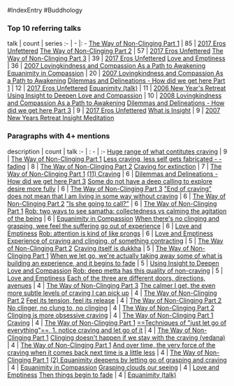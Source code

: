 #IndexEntry #Buddhology

### Top 10 referring talks
talk | count | series
:- | - |: -
<a data-href="The Way of Non-Clinging Part 1" href="The+Way+of+Non-Clinging+Part+1" class="internal-link" target="_blank" rel="noopener">The Way of Non-Clinging Part 1</a> | 85 | <a data-href="2017 Eros Unfettered" href="2017+Eros+Unfettered" class="internal-link" target="_blank" rel="noopener">2017 Eros Unfettered</a>
<a data-href="The Way of Non-Clinging Part 2" href="The+Way+of+Non-Clinging+Part+2" class="internal-link" target="_blank" rel="noopener">The Way of Non-Clinging Part 2</a> | 57 | <a data-href="2017 Eros Unfettered" href="2017+Eros+Unfettered" class="internal-link" target="_blank" rel="noopener">2017 Eros Unfettered</a>
<a data-href="The Way of Non-Clinging Part 3" href="The+Way+of+Non-Clinging+Part+3" class="internal-link" target="_blank" rel="noopener">The Way of Non-Clinging Part 3</a> | 39 | <a data-href="2017 Eros Unfettered" href="2017+Eros+Unfettered" class="internal-link" target="_blank" rel="noopener">2017 Eros Unfettered</a>
<a data-href="Love and Emptiness" href="Love+and+Emptiness" class="internal-link" target="_blank" rel="noopener">Love and Emptiness</a> | 36 | <a data-href="2007 Lovingkindness and Compassion As a Path to Awakening" href="2007+Lovingkindness+and+Compassion+As+a+Path+to+Awakening" class="internal-link" target="_blank" rel="noopener">2007 Lovingkindness and Compassion As a Path to Awakening</a>
<a data-href="Equanimity in Compassion" href="Equanimity+in+Compassion" class="internal-link" target="_blank" rel="noopener">Equanimity in Compassion</a> | 20 | <a data-href="2007 Lovingkindness and Compassion As a Path to Awakening" href="2007+Lovingkindness+and+Compassion+As+a+Path+to+Awakening" class="internal-link" target="_blank" rel="noopener">2007 Lovingkindness and Compassion As a Path to Awakening</a>
<a data-href="Dilemmas and Delineations - How did we get here Part 1" href="Dilemmas+and+Delineations+-+How+did+we+get+here+Part+1" class="internal-link" target="_blank" rel="noopener">Dilemmas and Delineations - How did we get here Part 1</a> | 12 | <a data-href="2017 Eros Unfettered" href="2017+Eros+Unfettered" class="internal-link" target="_blank" rel="noopener">2017 Eros Unfettered</a>
<a data-href="Equanimity (talk)" href="Equanimity+%28talk%29" class="internal-link" target="_blank" rel="noopener">Equanimity (talk)</a> | 11 | <a data-href="2006 New Year's Retreat" href="2006+New+Year%27s+Retreat" class="internal-link" target="_blank" rel="noopener">2006 New Year&#x27;s Retreat</a>
<a data-href="Using Insight to Deepen Love and Compassion" href="Using+Insight+to+Deepen+Love+and+Compassion" class="internal-link" target="_blank" rel="noopener">Using Insight to Deepen Love and Compassion</a> | 10 | <a data-href="2008 Lovingkindness and Compassion As a Path to Awakening" href="2008+Lovingkindness+and+Compassion+As+a+Path+to+Awakening" class="internal-link" target="_blank" rel="noopener">2008 Lovingkindness and Compassion As a Path to Awakening</a>
<a data-href="Dilemmas and Delineations - How did we get here Part 3" href="Dilemmas+and+Delineations+-+How+did+we+get+here+Part+3" class="internal-link" target="_blank" rel="noopener">Dilemmas and Delineations - How did we get here Part 3</a> | 9 | <a data-href="2017 Eros Unfettered" href="2017+Eros+Unfettered" class="internal-link" target="_blank" rel="noopener">2017 Eros Unfettered</a>
<a data-href="What is Insight" href="What+is+Insight" class="internal-link" target="_blank" rel="noopener">What is Insight</a> | 9 | <a data-href="2007 New Years Retreat Insight Meditation" href="2007+New+Years+Retreat+Insight+Meditation" class="internal-link" target="_blank" rel="noopener">2007 New Years Retreat Insight Meditation</a>

### Paragraphs with 4+ mentions
description | count | talk
:- | : - | :-
<a aria-label-position="top" aria-label="The Way of Non-Clinging Part 1 > Huge range of what contitutes craving" data-href="The Way of Non-Clinging Part 1#Huge range of what contitutes craving" href="The+Way+of+Non-Clinging+Part+1#Huge+range+of+what+contitutes+craving" class="internal-link" target="_blank" rel="noopener">Huge range of what contitutes craving</a> | 9 | <a data-href="The Way of Non-Clinging Part 1" href="The+Way+of+Non-Clinging+Part+1" class="internal-link" target="_blank" rel="noopener">The Way of Non-Clinging Part 1</a>
<a aria-label-position="top" aria-label="The Way of Non-Clinging Part 2 > Less craving less self gets fabricated - - fading" data-href="The Way of Non-Clinging Part 2#Less craving less self gets fabricated - - fading" href="The+Way+of+Non-Clinging+Part+2#Less+craving+less+self+gets+fabricated+-+-+fading" class="internal-link" target="_blank" rel="noopener">Less craving, less self gets fabricated - - fading</a> | 8 | <a data-href="The Way of Non-Clinging Part 2" href="The+Way+of+Non-Clinging+Part+2" class="internal-link" target="_blank" rel="noopener">The Way of Non-Clinging Part 2</a>
<a aria-label-position="top" aria-label="The Way of Non-Clinging Part 1 > Craving for extinction" data-href="The Way of Non-Clinging Part 1#Craving for extinction" href="The+Way+of+Non-Clinging+Part+1#Craving+for+extinction" class="internal-link" target="_blank" rel="noopener">Craving for extinction</a> | 7 | <a data-href="The Way of Non-Clinging Part 1" href="The+Way+of+Non-Clinging+Part+1" class="internal-link" target="_blank" rel="noopener">The Way of Non-Clinging Part 1</a>
<a aria-label-position="top" aria-label="Dilemmas and Delineations - How did we get here Part 3 > 11 Craving" data-href="Dilemmas and Delineations - How did we get here Part 3#11 Craving" href="Dilemmas+and+Delineations+-+How+did+we+get+here+Part+3#11+Craving" class="internal-link" target="_blank" rel="noopener">(11) Craving</a> | 6 | <a data-href="Dilemmas and Delineations - How did we get here Part 3" href="Dilemmas+and+Delineations+-+How+did+we+get+here+Part+3" class="internal-link" target="_blank" rel="noopener">Dilemmas and Delineations - How did we get here Part 3</a>
<a aria-label-position="top" aria-label="The Way of Non-Clinging Part 3 > Some do not have a deep calling to explore desire more fully" data-href="The Way of Non-Clinging Part 3#Some do not have a deep calling to explore desire more fully" href="The+Way+of+Non-Clinging+Part+3#Some+do+not+have+a+deep+calling+to+explore+desire+more+fully" class="internal-link" target="_blank" rel="noopener">Some do not have a deep calling to explore desire more fully</a> | 6 | <a data-href="The Way of Non-Clinging Part 3" href="The+Way+of+Non-Clinging+Part+3" class="internal-link" target="_blank" rel="noopener">The Way of Non-Clinging Part 3</a>
<a aria-label-position="top" aria-label="The Way of Non-Clinging Part 2 > End of craving does not mean that I am living in some way without craving" data-href="The Way of Non-Clinging Part 2#End of craving does not mean that I am living in some way without craving" href="The+Way+of+Non-Clinging+Part+2#%22End+of+craving%22+does+not+mean+that+I+am+living+in+some+way+without+craving" class="internal-link" target="_blank" rel="noopener">&quot;End of craving&quot; does not mean that I am living in some way without craving</a> | 6 | <a data-href="The Way of Non-Clinging Part 2" href="The+Way+of+Non-Clinging+Part+2" class="internal-link" target="_blank" rel="noopener">The Way of Non-Clinging Part 2</a>
<a aria-label-position="top" aria-label="The Way of Non-Clinging Part 1 > Is she going to call" data-href="The Way of Non-Clinging Part 1#Is she going to call" href="The+Way+of+Non-Clinging+Part+1#%22Is+she+going+to+call%22" class="internal-link" target="_blank" rel="noopener">&quot;Is she going to call?&quot;</a> | 6 | <a data-href="The Way of Non-Clinging Part 1" href="The+Way+of+Non-Clinging+Part+1" class="internal-link" target="_blank" rel="noopener">The Way of Non-Clinging Part 1</a>
<a aria-label-position="top" aria-label="Equanimity in Compassion > Rob two ways to see samatha collectedness vs calming the agitation of the being" data-href="Equanimity in Compassion#Rob two ways to see samatha collectedness vs calming the agitation of the being" href="Equanimity+in+Compassion#Rob+two+ways+to+see+samatha+collectedness+vs+calming+the+agitation+of+the+being" class="internal-link" target="_blank" rel="noopener">Rob: two ways to see samatha: collectedness vs calming the agitation of the being</a> | 6 | <a data-href="Equanimity in Compassion" href="Equanimity+in+Compassion" class="internal-link" target="_blank" rel="noopener">Equanimity in Compassion</a>
<a aria-label-position="top" aria-label="Love and Emptiness > When theres no clinging and grasping wee feel the suffering go out of experience" data-href="Love and Emptiness#When there's no clinging and grasping wee feel the suffering go out of experience" href="Love+and+Emptiness#When+there%27s+no+clinging+and+grasping+wee+feel+the+suffering+go+out+of+experience" class="internal-link" target="_blank" rel="noopener">When there&#x27;s no clinging and grasping, wee feel the suffering go out of experience</a> | 6 | <a data-href="Love and Emptiness" href="Love+and+Emptiness" class="internal-link" target="_blank" rel="noopener">Love and Emptiness</a>
<a aria-label-position="top" aria-label="Love and Emptiness > Rob attention is kind of like prongs" data-href="Love and Emptiness#Rob attention is kind of like prongs" href="Love+and+Emptiness#Rob+attention+is+kind+of+like+prongs" class="internal-link" target="_blank" rel="noopener">Rob: attention is kind of like prongs</a> | 6 | <a data-href="Love and Emptiness" href="Love+and+Emptiness" class="internal-link" target="_blank" rel="noopener">Love and Emptiness</a>
<a aria-label-position="top" aria-label="The Way of Non-Clinging Part 2 > Experience of craving and clinging of something contracting" data-href="The Way of Non-Clinging Part 2#Experience of craving and clinging of something contracting" href="The+Way+of+Non-Clinging+Part+2#Experience+of+craving+and+clinging+of+something+contracting" class="internal-link" target="_blank" rel="noopener">Experience of craving and clinging, of something contracting</a> | 5 | <a data-href="The Way of Non-Clinging Part 2" href="The+Way+of+Non-Clinging+Part+2" class="internal-link" target="_blank" rel="noopener">The Way of Non-Clinging Part 2</a>
<a aria-label-position="top" aria-label="The Way of Non-Clinging Part 1 > Craving itself is dukkha" data-href="The Way of Non-Clinging Part 1#Craving itself is dukkha" href="The+Way+of+Non-Clinging+Part+1#Craving+itself+is+dukkha" class="internal-link" target="_blank" rel="noopener">Craving itself is dukkha</a> | 5 | <a data-href="The Way of Non-Clinging Part 1" href="The+Way+of+Non-Clinging+Part+1" class="internal-link" target="_blank" rel="noopener">The Way of Non-Clinging Part 1</a>
<a aria-label-position="top" aria-label="Using Insight to Deepen Love and Compassion > When we let go were actually taking away some of what is building an experience and it begins to fade" data-href="Using Insight to Deepen Love and Compassion#When we let go we're actually taking away some of what is building an experience and it begins to fade" href="Using+Insight+to+Deepen+Love+and+Compassion#When+we+let+go+we%27re+actually+taking+away+some+of+what+is+building+an+experience+and+it+begins+to+fade" class="internal-link" target="_blank" rel="noopener">When we let go, we&#x27;re actually taking away some of what is building an experience, and it begins to fade</a> | 5 | <a data-href="Using Insight to Deepen Love and Compassion" href="Using+Insight+to+Deepen+Love+and+Compassion" class="internal-link" target="_blank" rel="noopener">Using Insight to Deepen Love and Compassion</a>
<a aria-label-position="top" aria-label="Love and Emptiness > Rob deep metta has this quality of non-craving" data-href="Love and Emptiness#Rob deep metta has this quality of non-craving" href="Love+and+Emptiness#Rob+deep+metta+has+this+quality+of+non-craving" class="internal-link" target="_blank" rel="noopener">Rob: deep metta has this quality of non-craving</a> | 5 | <a data-href="Love and Emptiness" href="Love+and+Emptiness" class="internal-link" target="_blank" rel="noopener">Love and Emptiness</a>
<a aria-label-position="top" aria-label="The Way of Non-Clinging Part 3 > Each of the three are different doors directions avenues" data-href="The Way of Non-Clinging Part 3#Each of the three are different doors directions avenues" href="The+Way+of+Non-Clinging+Part+3#Each+of+the+three+are+different+doors+directions+avenues" class="internal-link" target="_blank" rel="noopener">Each of the three are different doors, directions, avenues</a> | 4 | <a data-href="The Way of Non-Clinging Part 3" href="The+Way+of+Non-Clinging+Part+3" class="internal-link" target="_blank" rel="noopener">The Way of Non-Clinging Part 3</a>
<a aria-label-position="top" aria-label="The Way of Non-Clinging Part 2 > The calmer I get the even more subtle levels of craving I can pick up" data-href="The Way of Non-Clinging Part 2#The calmer I get the even more subtle levels of craving I can pick up" href="The+Way+of+Non-Clinging+Part+2#The+calmer+I+get+the+even+more+subtle+levels+of+craving+I+can+pick+up" class="internal-link" target="_blank" rel="noopener">The calmer I get, the even more subtle levels of craving I can pick up</a> | 4 | <a data-href="The Way of Non-Clinging Part 2" href="The+Way+of+Non-Clinging+Part+2" class="internal-link" target="_blank" rel="noopener">The Way of Non-Clinging Part 2</a>
<a aria-label-position="top" aria-label="The Way of Non-Clinging Part 2 > Feel its tension feel its release" data-href="The Way of Non-Clinging Part 2#Feel its tension feel its release" href="The+Way+of+Non-Clinging+Part+2#Feel+its+tension+feel+its+release" class="internal-link" target="_blank" rel="noopener">Feel its tension, feel its release</a> | 4 | <a data-href="The Way of Non-Clinging Part 2" href="The+Way+of+Non-Clinging+Part+2" class="internal-link" target="_blank" rel="noopener">The Way of Non-Clinging Part 2</a>
<a aria-label-position="top" aria-label="The Way of Non-Clinging Part 2 > No clinger no clung to no clinging" data-href="The Way of Non-Clinging Part 2#No clinger no clung to no clinging" href="The+Way+of+Non-Clinging+Part+2#No+clinger+no+clung+to+no+clinging" class="internal-link" target="_blank" rel="noopener">No clinger, no clung to, no clinging</a> | 4 | <a data-href="The Way of Non-Clinging Part 2" href="The+Way+of+Non-Clinging+Part+2" class="internal-link" target="_blank" rel="noopener">The Way of Non-Clinging Part 2</a>
<a aria-label-position="top" aria-label="The Way of Non-Clinging Part 1 > Clinging is more obsessive craving" data-href="The Way of Non-Clinging Part 1#Clinging is more obsessive craving" href="The+Way+of+Non-Clinging+Part+1#Clinging+is+more+obsessive+craving" class="internal-link" target="_blank" rel="noopener">Clinging is more obsessive craving</a> | 4 | <a data-href="The Way of Non-Clinging Part 1" href="The+Way+of+Non-Clinging+Part+1" class="internal-link" target="_blank" rel="noopener">The Way of Non-Clinging Part 1</a>
<a aria-label-position="top" aria-label="The Way of Non-Clinging Part 1 > Craving" data-href="The Way of Non-Clinging Part 1#Craving" href="The+Way+of+Non-Clinging+Part+1#Craving" class="internal-link" target="_blank" rel="noopener">Craving</a> | 4 | <a data-href="The Way of Non-Clinging Part 1" href="The+Way+of+Non-Clinging+Part+1" class="internal-link" target="_blank" rel="noopener">The Way of Non-Clinging Part 1</a>
<a aria-label-position="top" aria-label="The Way of Non-Clinging Part 1 > Techniques of just let go of everything 1 notice craving and let go of it" data-href="The Way of Non-Clinging Part 1#Techniques of just let go of everything 1 notice craving and let go of it" href="The+Way+of+Non-Clinging+Part+1#Techniques+of+%22just+let+go+of+everything%22+1+notice+craving+and+let+go+of+it" class="internal-link" target="_blank" rel="noopener">==Techniques of &quot;just let go of everything&quot;==, 1. notice craving and let go of it</a> | 4 | <a data-href="The Way of Non-Clinging Part 1" href="The+Way+of+Non-Clinging+Part+1" class="internal-link" target="_blank" rel="noopener">The Way of Non-Clinging Part 1</a>
<a aria-label-position="top" aria-label="The Way of Non-Clinging Part 1 > Clinging doesnt happen if we stay with the craving vedana" data-href="The Way of Non-Clinging Part 1#Clinging doesn't happen if we stay with the craving vedana" href="The+Way+of+Non-Clinging+Part+1#Clinging+doesn%27t+happen+if+we+stay+with+the+craving+vedana" class="internal-link" target="_blank" rel="noopener">Clinging doesn&#x27;t happen if we stay with the craving (vedana)</a> | 4 | <a data-href="The Way of Non-Clinging Part 1" href="The+Way+of+Non-Clinging+Part+1" class="internal-link" target="_blank" rel="noopener">The Way of Non-Clinging Part 1</a>
<a aria-label-position="top" aria-label="The Way of Non-Clinging Part 1 > And over time the very force of the craving when it comes back next time is a little less" data-href="The Way of Non-Clinging Part 1#And over time the very force of the craving when it comes back next time is a little less" href="The+Way+of+Non-Clinging+Part+1#And+over+time+the+very+force+of+the+craving+when+it+comes+back+next+time+is+a+little+less" class="internal-link" target="_blank" rel="noopener">And over time, the very force of the craving when it comes back next time is a little less</a> | 4 | <a data-href="The Way of Non-Clinging Part 1" href="The+Way+of+Non-Clinging+Part+1" class="internal-link" target="_blank" rel="noopener">The Way of Non-Clinging Part 1</a>
<a aria-label-position="top" aria-label="Equanimity in Compassion > 2 Equanimity deepens by letting go of grasping and craving" data-href="Equanimity in Compassion#2 Equanimity deepens by letting go of grasping and craving" href="Equanimity+in+Compassion#2+Equanimity+deepens+by+letting+go+of+grasping+and+craving" class="internal-link" target="_blank" rel="noopener">(2) Equanimity deepens by letting go of grasping and craving</a> | 4 | <a data-href="Equanimity in Compassion" href="Equanimity+in+Compassion" class="internal-link" target="_blank" rel="noopener">Equanimity in Compassion</a>
<a aria-label-position="top" aria-label="Love and Emptiness > Grasping clouds our seeing" data-href="Love and Emptiness#Grasping clouds our seeing" href="Love+and+Emptiness#Grasping+clouds+our+seeing" class="internal-link" target="_blank" rel="noopener">Grasping clouds our seeing</a> | 4 | <a data-href="Love and Emptiness" href="Love+and+Emptiness" class="internal-link" target="_blank" rel="noopener">Love and Emptiness</a>
<a aria-label-position="top" aria-label="Equanimity (talk) > Then things begin to fade" data-href="Equanimity (talk)#Then things begin to fade" href="Equanimity+%28talk%29#Then+things+begin+to+fade" class="internal-link" target="_blank" rel="noopener">Then things begin to fade</a> | 4 | <a data-href="Equanimity (talk)" href="Equanimity+%28talk%29" class="internal-link" target="_blank" rel="noopener">Equanimity (talk)</a>

